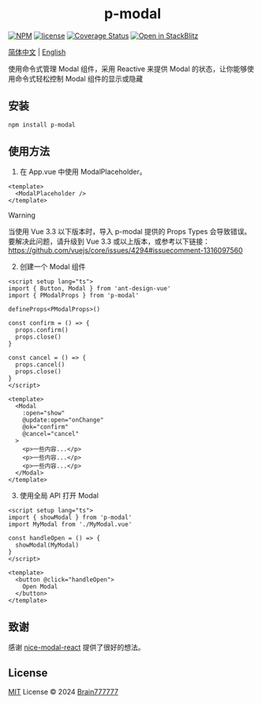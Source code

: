 <h1 align="center">p-modal</h1>

[![NPM](https://img.shields.io/npm/v/p-modal.svg)](https://www.npmjs.com/package/p-modal)
[![license](https://img.shields.io/npm/l/p-modal)](https://github.com/Brain777777/p-modal/blob/main/LICENSE)
[![Coverage Status](https://codecov.io/github/Brain777777/p-modal/graph/badge.svg)](https://codecov.io/github/Brain777777/p-modal)
[![Open in StackBlitz](https://developer.stackblitz.com/img/open_in_stackblitz_small.svg)](https://stackblitz.com/edit/vitejs-vite-me1aysrn?file=src%2FApp.vue)

[简体中文](README_zh.md) | [English](README.md)

使用命令式管理 Modal 组件，采用 Reactive 来提供 Modal 的状态，让你能够使用命令式轻松控制 Modal 组件的显示或隐藏

## 安装
```bash
npm install p-modal
```

## 使用方法
1. 在 App.vue 中使用 ModalPlaceholder。
  ```vue
  <template>
    <ModalPlaceholder />
  </template>
  ```

> [!WARNING]
> 当使用 Vue 3.3 以下版本时，导入 p-modal 提供的 Props Types 会导致错误。要解决此问题，请升级到 Vue 3.3 或以上版本，或参考以下链接：
> https://github.com/vuejs/core/issues/4294#issuecomment-1316097560

2. 创建一个 Modal 组件
  ```vue
  <script setup lang="ts">
  import { Button, Modal } from 'ant-design-vue'
  import { PModalProps } from 'p-modal'

  defineProps<PModalProps>()

  const confirm = () => {
    props.confirm()
    props.close()
  }

  const cancel = () => {
    props.cancel()
    props.close()
  }
  </script>

  <template>
    <Modal
      :open="show"
      @update:open="onChange"
      @ok="confirm"
      @cancel="cancel"
    >
      <p>一些内容...</p>
      <p>一些内容...</p>
      <p>一些内容...</p>
    </Modal>
  </template>
  ```
3. 使用全局 API 打开 Modal
  ```vue
  <script setup lang="ts">
  import { showModal } from 'p-modal'
  import MyModal from './MyModal.vue'

  const handleOpen = () => {
    showModal(MyModal)
  }
  </script>

  <template>
    <button @click="handleOpen">
      Open Modal
    </button>
  </template>
  ```

## 致谢

感谢 [nice-modal-react](https://github.com/eBay/nice-modal-react) 提供了很好的想法。

## License
[MIT](LICENSE) License © 2024 [Brain777777](https://github.com/Brain777777)
